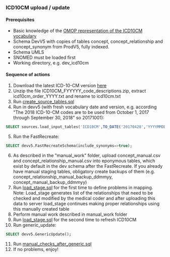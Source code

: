 ### ICD10CM upload / update

#### Prerequisites
- Basic knowledge of the [OMOP representation of the ICD10CM vocabulary](https://www.ohdsi.org/web/wiki/doku.php?id=documentation:vocabulary:icd10cm)
- Schema DevV5 with copies of tables concept, concept_relationship and concept_synonym from ProdV5, fully indexed. 
- Schema UMLS
- SNOMED must be loaded first
- Working directory, e.g. dev_icd10cm

#### Sequence of actions
1. Download the latest ICD-10-CM version [here](ftp://ftp.cdc.gov/pub/Health_Statistics/NCHS/Publications/ICD10CM/YYYY)
2. Unzip the file ICD10CM_FYYYYY_code_descriptions.zip, extract icd10cm_order_YYYY.txt and rename to icd10cm.txt
3. Run [create_source_tables.sql](https://github.com/OHDSI/Vocabulary-v5.0/blob/master/ICD10CM/create_source_tables.sql)
4. Run in devv5 (with fresh vocabulary date and version, e.g. according "The 2018 ICD-10-CM codes are to be used from October 1, 2017 through September 30, 2018" so 20171001): 
```sql
SELECT sources.load_input_tables('ICD10CM',TO_DATE('20170428','YYYYMMDD'),'ICD10CM FY2017 code descriptions');
```
5. Run the FastRecreate:
```sql
SELECT devv5.FastRecreateSchema(include_synonyms=>true); 
```
6. As described in the "manual_work" folder, upload concept_manual.csv and concept_relationship_manual.csv into eponymous tables, which exist by default in the dev schema after  the FastRecreate. If you already have manual staging tables, obligatory create backups of them (e.g. concept_relationship_manual_backup_ddmmyy, concept_manual_backup_ddmmyy)
7. Run [load_stage.sql](https://github.com/OHDSI/Vocabulary-v5.0/blob/master/ICD10CM/load_stage.sql) for the first time to define problems in mapping. Note: Load_stage generates list of the relationships that need to be checked and modified by the medical coder and after uploading this data to server load_stage continues making proper relationships using this manually created table
8. Perform manual work described in manual_work folder
9. Run [load_stage.sql](https://github.com/OHDSI/Vocabulary-v5.0/blob/master/ICD10CM/load_stage.sql) for the second time to refresh ICD10CM
10. Run generic_update: 
```sql
SELECT devv5.GenericUpdate();
```
11. Run [manual_checks_after_generic.sql](https://github.com/OHDSI/Vocabulary-v5.0/blob/master/working/manual_checks_after_generic.sql)
12. If no problems, enjoy!

